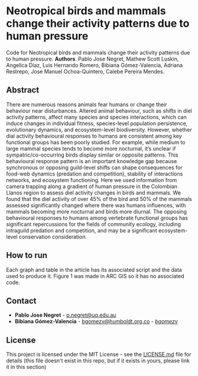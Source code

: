 # Neotropical birds and mammals change their activity patterns due to human pressure


Code for Neotropical birds and mammals change their activity patterns due to human pressure. 
**Authors**. Pablo Jose Negret, Mathew Scott Luskin, Angelica Diaz, Luis Hernando Romero, Bibiana Gómez-Valencia, Adriana Restrepo, Jose Manuel Ochoa-Quintero, Calebe Pereira Mendes.

## Abstract 

There are numerous reasons animals fear humans or change their behaviour near disturbances. Altered animal behaviour, such as shifts in diel activity patterns, affect many species and species interactions, which can induce changes in individual fitness, species-level population persistence, evolutionary dynamics, and ecosystem-level biodiversity. However, whether dial activity behavioural responses to humans are consistent among key functional groups has been poorly studied. For example, while medium to large mammal species tends to become more nocturnal, it’s unclear if sympatric/co-occurring birds display similar or opposite patterns. This behavioural response pattern is an important knowledge gap because synchronous or opposing guild-level shifts can shape consequences for food-web dynamics (predation and competition), stability of interactions networks, and ecosystem functioning. Here we used information from camera trapping along a gradient of human pressure in the Colombian Llanos region to assess diel activity changes in birds and mammals. We found that the diel activity of over 45% of the bird and 50% of the mammals assessed significantly changed where there was humans influences, with mammals becoming more nocturnal and birds more diurnal. The opposing behavioural responses to humans among vertebrate functional groups has significant repercussions for the fields of community ecology, including intraguild predation and competition, and may be a significant ecosystem-level conservation consideration. 


## How to run

Each graph and table in the article has its associated script and the data used to produce it. Figure 1 was made in ARC GIS so it has no associated code.

## Contact

* **Pablo Jose Negret**  - p.negret@uq.edu.au
* **Bibiana Gómez-Valencia** - bgomezv@humboldt.org.co - [*bgomezv*](https://github.com/bgomezv)

## License

This project is licensed under the MIT License - see the [LICENSE.md](LICENSE.md) file for details (this file doesn't exist in this repo, but if it exists in yours, please link it in this section)
